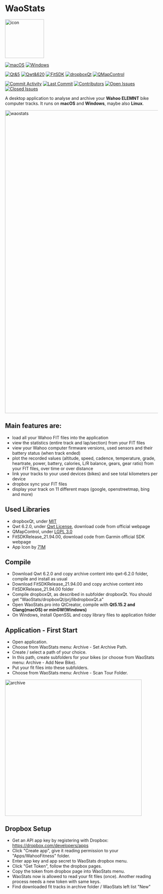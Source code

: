 # WaoStats

<img width="128" alt="icon" src="https://user-images.githubusercontent.com/30245296/205703174-b3d32a43-6e8e-415d-a7e5-00cdec2a0b6c.png">

[![macOS](https://img.shields.io/badge/mac%20os-000000?style=flat&logo=apple&logoColor=white)](https://www.apple.com/de/macos)
[![Windows](https://img.shields.io/badge/Windows-0078D6?style=flat&logo=windows&logoColor=white)](https://www.microsoft.com/de-de/windows)

[![Qt&5](https://img.shields.io/badge/Qt-5-brightgreen)](https://doc.qt.io/qt-5/)
[![Qwt&620](https://img.shields.io/badge/Qwt-6.2.0-brightgreen)](https://qwt.sourceforge.io/)
[![FitSDK](https://img.shields.io/badge/FitSDKRelease-21.94.00-brightgreen)](https://developer.garmin.com/fit/download/)
[![dropboxQt](https://img.shields.io/badge/dropboxQt-yellow)](https://github.com/osoftteam/dropboxQt)
[![QMapControl](https://img.shields.io/badge/QMapControl-yellow)](https://github.com/TheDZhon/QMapControl)

[![Commit Activity](https://img.shields.io/github/commit-activity/m/masc4ii/WaoStats)](https://github.com/masc4ii/WaoStats/pulse)
[![Last Commit](https://img.shields.io/github/last-commit/masc4ii/WaoStats)](https://github.com/masc4ii/WaoStats/pulse)
[![Contributors](https://img.shields.io/github/contributors/masc4ii/WaoStats)](https://github.com/masc4ii/WaoStats/graphs/contributors)
[![Open Issues](https://img.shields.io/github/issues/masc4ii/WaoStats)](https://github.com/masc4ii/WaoStats/issues)
[![Closed Issues](https://img.shields.io/github/issues-closed/masc4ii/WaoStats)](https://github.com/masc4ii/WaoStats/issues?q=is%3Aissue+is%3Aclosed)

A desktop application to analyse and archive your **Wahoo ELEMNT** bike computer tracks. It runs on **macOS** and **Windows**, maybe also **Linux**.

<img width="1000" alt="waostats" src="https://user-images.githubusercontent.com/30245296/195997239-19587c70-079c-4a51-8231-fe0a10e137cb.png">

## Main features are:
- load all your Wahoo FIT files into the application
- view the statistics (entire track and lap/section) from your FIT files
- view your Wahoo computer firmware versions, used sensors and their battery status (when track ended)
- plot the recorded values (altitude, speed, cadence, temperature, grade, heartrate, power, battery, calories, L/R balance, gears, gear ratio) from your FIT files, over time or over distance
- link your tracks to your used devices (bikes) and see total kilometers per device
- dropbox sync your FIT files
- display your track on 11 different maps (google, openstreetmap, bing and more)

## Used Libraries
- dropboxQt, under [MIT](https://github.com/masc4ii/WaoStats/blob/main/dropboxQt/LICENSE)
- Qwt 6.2.0, under [Qwt License](https://qwt.sourceforge.io/qwtlicense.html), download code from official webpage
- QMapControl, under [LGPL 3.0](https://github.com/masc4ii/WaoStats/blob/main/QMapControl/COPYING.LESSER)
- FitSDKRelease_21.94.00, download code from Garmin official SDK webpage
- App Icon by [71M](https://zez.am/71m)

## Compile
- Download Qwt 6.2.0 and copy archive content into qwt-6.2.0 folder, compile and install as usual
- Download FitSDKRelease_21.94.00 and copy archive content into FitSDKRelease_21.94.00 folder
- Compile dropboxQt, as described in subfolder dropboxQt. You should get "WaoStats/dropboxQt/prj/libdropboxQt.a"
- Open WaoStats.pro into QtCreator, compile with **Qt5.15.2 and Clang(macOS) or minGW(Windows)**
- On Windows, install OpenSSL and copy library files to application folder

## Application - First Start
- Open application.
- Choose from WaoStats menu: Archive - Set Archive Path.
- Create / select a path of your choice.
- In this path, create subfolders for your bikes (or choose from WaoStats menu: Archive - Add New Bike).
- Put your fit files into these subfolders.
- Choose from WaoStats menu: Archive - Scan Tour Folder.
<img width="450" alt="archive" src="https://user-images.githubusercontent.com/30245296/206466669-40a9026a-cb13-4f36-8610-01840d039c42.png">

## Dropbox Setup
- Get an API app key by registering with Dropbox: https://dropbox.com/developers/apps
- Click "Create app", give it reading permission to your "Apps/WahooFitness" folder.
- Enter app key and app secret to WaoStats dropbox menu.
- Click "Get Token", follow the dropbox pages.
- Copy the token from dropbox page into WaoStats menu.
- WaoStats now is allowed to read your fit files (once). Another reading process needs a new token with same keys.
- Find downloaded fit tracks in archive folder / WaoStats left list "New"
